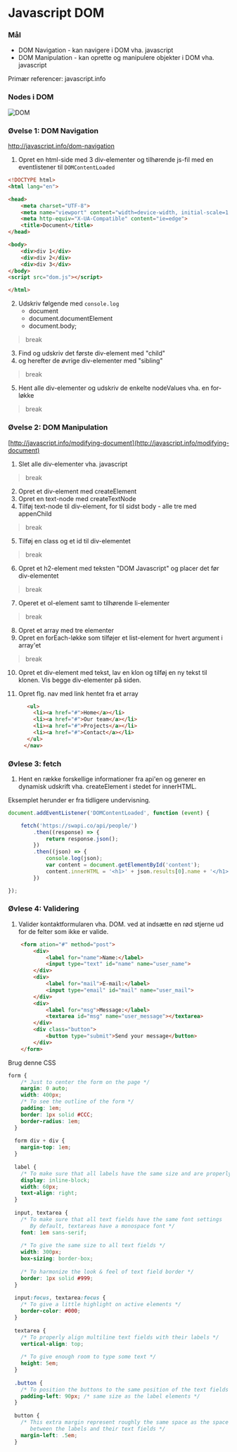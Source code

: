 # Javascript DOM

### Mål
* DOM Navigation - kan navigere i DOM vha. javascript
* DOM Manipulation - kan oprette og manipulere objekter i DOM vha. javascript

Primær referencer: javascript.info
### Nodes i DOM
![DOM](http://javascript.info/article/dom-navigation/dom-links@2x.png)

### Øvelse 1: DOM Navigation
http://javascript.info/dom-navigation 
1. Opret en html-side med 3 div-elementer og tilhørende js-fil med en eventlistener til `DOMContentLoaded`
```html
<!DOCTYPE html>
<html lang="en">

<head>
    <meta charset="UTF-8">
    <meta name="viewport" content="width=device-width, initial-scale=1.0">
    <meta http-equiv="X-UA-Compatible" content="ie=edge">
    <title>Document</title>
</head>

<body>
    <div>div 1</div>
    <div>div 2</div>
    <div>div 3</div>
</body>
<script src="dom.js"></script>

</html>
```
2. Udskriv følgende med `console.log`
    - document
    - document.documentElement
    - document.body;
> break

3. Find og udskriv det første div-element med "child"
4. og herefter de øvrige div-elementer med "sibling"
> break

5. Hent alle div-elementer og udskriv de enkelte nodeValues vha. en for-løkke
> break


### Øvelse 2: DOM Manipulation
[http://javascript.info/modifying-document](http://javascript.info/modifying-document)
1. Slet alle div-elementer vha. javascript
> break

2. Opret et div-element med createElement
3. Opret en text-node med createTextNode
4. Tilføj text-node til div-element, for til sidst body - alle tre med appenChild
> break

5. Tilføj en class og et id til div-elementet
> break

6. Opret et h2-element med teksten "DOM Javascript" og placer det før div-elementet
> break

7. Operet et ol-element samt to tilhørende li-elementer
> break

8. Opret et array med tre elementer
9. Opret en forEach-løkke som tilføjer et list-element for hvert argument i array'et
> break

10. Opret et div-element med tekst, lav en klon og tilføj en ny tekst til klonen. Vis begge div-elementer på siden.

11. Opret flg. nav med link hentet fra et array
```html
      <ul>
        <li><a href="#">Home</a></li>
        <li><a href="#">Our team</a></li>
        <li><a href="#">Projects</a></li>
        <li><a href="#">Contact</a></li>
      </ul>
     </nav>
```

### Øvlese 3: fetch

1. Hent en række forskellige informationer fra api'en og generer en dynamisk udskrift vha. createElement i stedet for innerHTML.

Eksemplet herunder er fra tidligere undervisning.

```javascript
document.addEventListener('DOMContentLoaded', function (event) {

    fetch('https://swapi.co/api/people/')
        .then((response) => {
            return response.json();
        })
        .then((json) => {
            console.log(json);
            var content = document.getElementById('content');
            content.innerHTML = '<h1>' + json.results[0].name + '</h1>';
        })

});
```
### Øvlese 4: Validering

1. Valider kontaktformularen vha. DOM. ved at indsætte en rød stjerne ud for de felter som ikke er valide.


```html
    <form ation="#" method="post">
        <div>
            <label for="name">Name:</label>
            <input type="text" id="name" name="user_name">
        </div>
        <div>
            <label for="mail">E-mail:</label>
            <input type="email" id="mail" name="user_mail">
        </div>
        <div>
            <label for="msg">Message:</label>
            <textarea id="msg" name="user_message"></textarea>
        </div>
        <div class="button">
            <button type="submit">Send your message</button>
        </div>
    </form>
```

Brug denne CSS
```css
form {
    /* Just to center the form on the page */
    margin: 0 auto;
    width: 400px;
    /* To see the outline of the form */
    padding: 1em;
    border: 1px solid #CCC;
    border-radius: 1em;
  }
  
  form div + div {
    margin-top: 1em;
  }
  
  label {
    /* To make sure that all labels have the same size and are properly aligned */
    display: inline-block;
    width: 60px;
    text-align: right;
  }
  
  input, textarea {
    /* To make sure that all text fields have the same font settings
       By default, textareas have a monospace font */
    font: 1em sans-serif;
  
    /* To give the same size to all text fields */
    width: 300px;
    box-sizing: border-box;
  
    /* To harmonize the look & feel of text field border */
    border: 1px solid #999;
  }
  
  input:focus, textarea:focus {
    /* To give a little highlight on active elements */
    border-color: #000;
  }
  
  textarea {
    /* To properly align multiline text fields with their labels */
    vertical-align: top;
  
    /* To give enough room to type some text */
    height: 5em;
  }
  
  .button {
    /* To position the buttons to the same position of the text fields */
    padding-left: 90px; /* same size as the label elements */
  }
  
  button {
    /* This extra margin represent roughly the same space as the space
       between the labels and their text fields */
    margin-left: .5em;
  }
```

